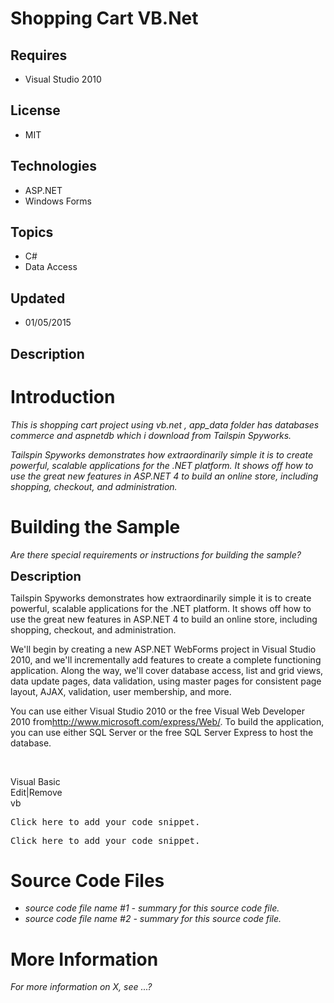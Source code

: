 # Shopping Cart VB.Net
## Requires
- Visual Studio 2010
## License
- MIT
## Technologies
- ASP.NET
- Windows Forms
## Topics
- C#
- Data Access
## Updated
- 01/05/2015
## Description

<h1>Introduction</h1>
<p><em>This is shopping cart project using vb.net , app_data folder has databases commerce and aspnetdb which i download from
<span>Tailspin Spyworks.</span></em></p>
<p><em><span>Tailspin Spyworks demonstrates how extraordinarily simple it is to create powerful, scalable applications for the .NET platform. It shows off how to use the great new features in ASP.NET 4 to build an online store, including shopping, checkout,
 and administration.</span><br>
</em></p>
<h1><span>Building the Sample</span></h1>
<p><em>Are there special requirements or instructions for building the sample?</em></p>
<p><span style="font-size:20px; font-weight:bold">Description</span></p>
<p><span>Tailspin Spyworks demonstrates how extraordinarily simple it is to create powerful, scalable applications for the .NET platform. It shows off how to use the great new features in ASP.NET 4 to build an online store, including shopping, checkout, and
 administration.</span></p>
<p><span>We'll begin by creating a new ASP.NET WebForms project in Visual Studio 2010, and we'll incrementally add features to create a complete functioning application. Along the way, we'll cover database access, list and grid views, data update pages, data
 validation, using master pages for consistent page layout, AJAX, validation, user membership, and more.</span></p>
<p><span>You can use either Visual Studio 2010 or the free Visual Web Developer 2010 from</span><a href="http://www.microsoft.com/express/Web/">http://www.microsoft.com/express/Web/</a><span>. To build the application, you can use either SQL Server or the free
 SQL Server Express to host the database.</span></p>
<p><span><br>
</span></p>
<div class="scriptcode">
<div class="pluginEditHolder" pluginCommand="mceScriptCode">
<div class="title"><span>Visual Basic</span></div>
<div class="pluginLinkHolder"><span class="pluginEditHolderLink">Edit</span>|<span class="pluginRemoveHolderLink">Remove</span></div>
<span class="hidden">vb</span>
<pre class="hidden">Click here to add your code snippet.</pre>
<div class="preview">
<pre class="vb">Click&nbsp;here&nbsp;to&nbsp;add&nbsp;your&nbsp;code&nbsp;snippet.</pre>
</div>
</div>
</div>
<h1><span>Source Code Files</span></h1>
<ul>
<li><em>source code file name #1 - summary for this source code file.</em> </li><li><em><em>source code file name #2 - summary for this source code file.</em></em>
</li></ul>
<h1>More Information</h1>
<p><em>For more information on X, see ...?</em></p>
